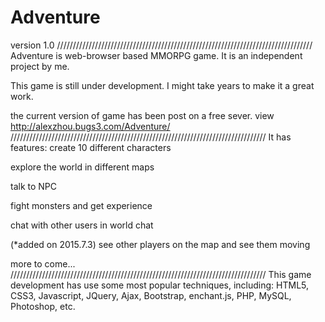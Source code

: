 # Adventure
version 1.0
/////////////////////////////////////////////////////////////////////////////////
Adventure is web-browser based MMORPG game. It is an independent project by me. 

This game is still under development. I might take years to make it a great work.

the current version of game has been post on a free sever.
view http://alexzhou.bugs3.com/Adventure/
/////////////////////////////////////////////////////////////////////////////////
It has features:
  create 10 different characters
  
  explore the world in different maps
  
  talk to NPC
  
  fight monsters and get experience
  
  chat with other users in world chat
  
  (*added on 2015.7.3)
  see other players on the map and see them moving
  
  more to come...
  /////////////////////////////////////////////////////////////////////////////////
  This game development has use some most popular techniques, including:
  HTML5, CSS3, Javascript, JQuery, Ajax, Bootstrap, enchant.js, PHP, MySQL, Photoshop, etc.
  

